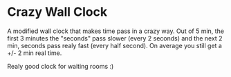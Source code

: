 # Crazy Wall Clock

A modified wall clock that makes time pass in a crazy way.
Out of 5 min, the first 3 minutes the "seconds" pass slower (every 2 seconds) and the next 2 min, seconds pass realy fast (every half second). On average you still get a +/- 2 min real time.

Realy good clock for waiting rooms :)
